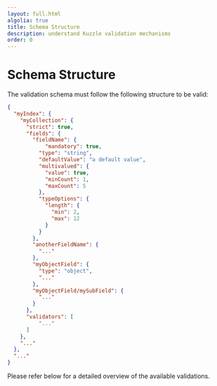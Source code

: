 ```yaml
---
layout: full.html
algolia: true
title: Schema Structure
description: understand Kuzzle validation mechanisms
order: 0
---
```


# Schema Structure

The validation schema must follow the following structure to be valid:

```json
{
  "myIndex": {
    "myCollection": {
      "strict": true,
      "fields": {
        "fieldName": {
            "mandatory": true,
          "type": "string",
          "defaultValue": "a default value",
          "multivalued": {
            "value": true,
            "minCount": 1,
            "maxCount": 5
          },
          "typeOptions": {
            "length": {
              "min": 2,
              "max": 12
            }
          }
        },
        "anotherFieldName": {
          "..."
        },
        "myObjectField": {
          "type": "object",
          "..."
        },
        "myObjectField/mySubField": {
          "..."
        }
      },
      "validators": [
          "..."
      ]
    },
    "..."
  },
  "..."
}
```

Please refer below for a detailed overview of the available validations.
